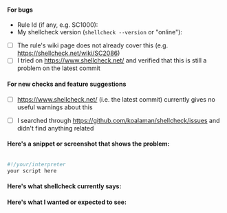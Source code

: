 #### For bugs
- Rule Id (if any, e.g. SC1000): 
- My shellcheck version (`shellcheck --version` or "online"): 
- [ ] The rule's wiki page does not already cover this (e.g. https://shellcheck.net/wiki/SC2086)
- [ ] I tried on https://www.shellcheck.net/ and verified that this is still a problem on the latest commit

#### For new checks and feature suggestions
- [ ] https://www.shellcheck.net/ (i.e. the latest commit) currently gives no useful warnings about this
- [ ] I searched through https://github.com/koalaman/shellcheck/issues and didn't find anything related


#### Here's a snippet or screenshot that shows the problem:

```sh

#!/your/interpreter
your script here

```

#### Here's what shellcheck currently says:



#### Here's what I wanted or expected to see:


